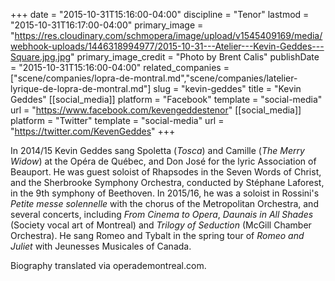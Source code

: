 +++
date = "2015-10-31T15:16:00-04:00"
discipline = "Tenor"
lastmod = "2015-10-31T16:17:00-04:00"
primary_image = "https://res.cloudinary.com/schmopera/image/upload/v1545409169/media/webhook-uploads/1446318994977/2015-10-31---Atelier---Kevin-Geddes---Square.jpg.jpg"
primary_image_credit = "Photo by Brent Calis"
publishDate = "2015-10-31T15:16:00-04:00"
related_companies = ["scene/companies/lopra-de-montral.md","scene/companies/latelier-lyrique-de-lopra-de-montral.md"]
slug = "kevin-geddes"
title = "Kevin Geddes"
[[social_media]]
platform = "Facebook"
template = "social-media"
url = "https://www.facebook.com/kevengeddestenor"
[[social_media]]
platform = "Twitter"
template = "social-media"
url = "https://twitter.com/KevenGeddes"
+++

In 2014/15 Kevin Geddes sang Spoletta (*Tosca*) and Camille (*The Merry Widow*) at the Opéra de Québec, and Don José for the lyric Association of Beauport. He was guest soloist of Rhapsodes in the Seven Words of Christ, and the Sherbrooke Symphony Orchestra, conducted by Stéphane Laforest, in the 9th symphony of Beethoven. In 2015/16, he was a soloist in Rossini's *Petite messe solennelle* with the chorus of the Metropolitan Orchestra, and several concerts, including *From Cinema to Opera*, *Daunais in All Shades* (Society vocal art of Montreal) and *Trilogy of Seduction* (McGill Chamber Orchestra). He sang Romeo and Tybalt in the spring tour of *Romeo and Juliet* with Jeunesses Musicales of Canada.

Biography translated via operademontreal.com.
